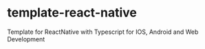 # template-react-native
Template for ReactNative with Typescript for IOS, Android and Web Development
